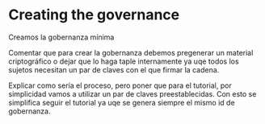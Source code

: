 # Creating the governance

Creamos la gobernanza mínima 

Comentar que para crear la gobernanza debemos pregenerar un material criptográfico o dejar que lo haga taple internamente ya uqe todos los sujetos necesitan un par de claves con el que firmar la cadena. 

Explicar como sería el proceso, pero poner que para el tutorial, por simplicidad vamos a utilizar un par de claves preestablecidas. Con esto se simplifica seguir el tutorial ya uqe se genera siempre el mismo id de gobernanza. 

